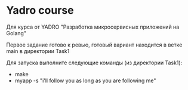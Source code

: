 # Yadro course
Для курса от YADRO "Разработка микросервисных приложений на Golang"

Первое задание готово к ревью, готовый вариант находится в ветке main в директории Task1

Для запуска выполните следующие команды (из директории Task1):

- make
- myapp -s "i'll follow you as long as you are following me"
